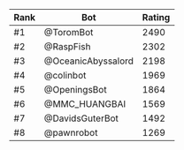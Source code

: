 Rank|Bot|Rating
---|---|---
#1|@ToromBot|2490
#2|@RaspFish|2302
#3|@OceanicAbyssalord|2198
#4|@colinbot|1969
#5|@OpeningsBot|1864
#6|@MMC_HUANGBAI|1569
#7|@DavidsGuterBot|1492
#8|@pawnrobot|1269
